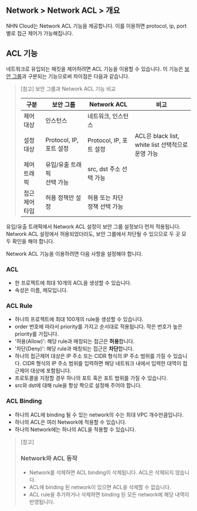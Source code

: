 ## Network > Network ACL > 개요

NHN Cloud는 Network ACL 기능을 제공합니다.
이를 이용하면 protocol, ip, port 별로 접근 제어가 가능해집니다.


<a id="1"></a>
## ACL 기능

네트워크로 유입되는 패킷을 제어하려면 ACL 기능을 이용할 수 있습니다.
이 기능은 [보안 그룹](/Network/Security%20Groups/ko/overview/)과 구분되는 기능으로써 차이점은 다음과 같습니다.

> [참고] 보안 그룹과 Network ACL 기능 비교
>
> | 구분 | 보안 그룹 | Network ACL | 비고 |
> |--|--|--|--|
> | 제어 대상 | 인스턴스 | 네트워크, 인스턴스 | |
> | 설정 대상 | Protocol, IP, 포트 설정 | Protocol, IP, 포트 설정 | ACL은 black list, white list 선택적으로 운영 가능 |
> | 제어 트래픽 | 유입/유출 트래픽<br>선택 가능 | src, dst 주소 선택 가능 |
> | 접근 제어 타입 | 허용 정책만 설정 | 허용 또는 차단 정책 선택 가능 |

유입/유출 트래픽에서 Network ACL 설정이 보안 그룹 설정보다 먼저 적용됩니다.
Network ACL 설정에서 허용되었더라도, 보안 그룹에서 차단될 수 있으므로 두 곳 모두 확인을 해야 합니다.

Network ACL 기능을 이용하려면 다음 사항을 설정해야 합니다.


<a id="2"></a>
### ACL
* 한 프로젝트에 최대 10개의 ACL을 생성할 수 있습니다.
* 속성은 이름, 메모입니다.


<a id="3"></a>
### ACL Rule
* 하나의 프로젝트에 최대 100개의 rule을 생성할 수 있습니다.
* order 번호에 따라서 priority를 가지고 순서대로 적용됩니다. 작은 번호가 높은 priority를 가집니다.
* '허용(Allow)': 해당 rule과 매칭되는 접근은 <b>허용</b>합니다.
* '차단(Deny)': 해당 rule과 매칭되는 접근은 <b>차단</b>합니다.
* 하나의 접근제어 대상은 IP 주소 또는 CIDR 형식의 IP 주소 범위를 가질 수 있습니다. CIDR 형식의 IP 주소 범위를 입력하면 해당 네트워크 내에서 입력한 대역이 접근제어 대상에 포함됩니다.
* 프로토콜을 지정할 경우 하나의 포트 혹은 포트 범위를 가질 수 있습니다.
* src와 dst에 대해 rule을 항상 짝으로 설정해 주어야 합니다.


<a id="4"></a>
### ACL Binding
* 하나의 ACL에 binding 될 수 있는 network의 수는 최대 VPC 개수만큼입니다.
* 하나의 ACL은 여러 Network에 적용할 수 있습니다.
* 하나의 Network에는 하나의 ACL을 적용할 수 있습니다.

> [참고]
> <a id="5"></a>
> ### Network와 ACL 동작
> * Network를 삭제하면 ACL binding이 삭제됩니다. ACL은 삭제되지 않습니다.
> * ACL에 binding 된 network이 있으면 ACL을 삭제할 수 없습니다.
> * ACL rule을 추가하거나 삭제하면 binding 된 모든 network에 해당 내역이 반영됩니다.
